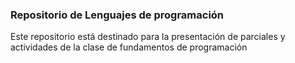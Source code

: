### Repositorio de Lenguajes de programación
Este repositorio está destinado para la presentación de parciales y actividades de la clase de fundamentos de programación

